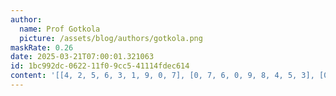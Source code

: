 ```yaml
---
author:
  name: Prof Gotkola
  picture: /assets/blog/authors/gotkola.png
maskRate: 0.26
date: 2025-03-21T07:00:01.321063
id: 1bc992dc-0622-11f0-9cc5-41114fdec614
content: '[[4, 2, 5, 6, 3, 1, 9, 0, 7], [0, 7, 6, 0, 9, 8, 4, 5, 3], [0, 0, 0, 4, 0, 7, 0, 0, 0], [5, 1, 7, 9, 4, 6, 8, 3, 2], [2, 0, 0, 3, 0, 5, 7, 0, 9], [6, 3, 9, 7, 8, 0, 0, 1, 4], [0, 8, 1, 5, 0, 4, 3, 7, 6], [3, 6, 0, 8, 0, 9, 1, 4, 5], [7, 5, 4, 1, 6, 3, 2, 9, 0]]'
---
```

